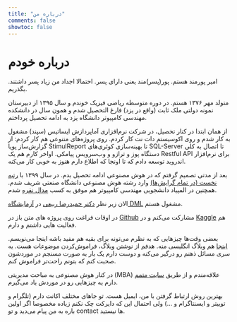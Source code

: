 ```yaml
---
title: "درباره من"
comments: false
showtoc: false
---
```


# درباره خودم

امیر پورمند هستم. پور(پسر)مند یعنی دارای پسر. احتمالا اجداد من زیاد پسر داشتند. بگذریم.

متولد مهر ۱۳۷۶ هستم. در دوره متوسطه ریاضی فیزیک خوندم و سال ۱۳۹۵ از دبیرستان نمونه دولتی ملک ثابت (واقع در یزد) فارغ التحصیل شدم و همون سال در دانشکده مهندسی کامپیوتر دانشگاه یزد به ادامه تحصیل پرداختم. 

از همان ابتدا در کنار تحصیل، در شرکت نرم‌افزاری آماپردازش ایساتیس (سپند) مشغول به کار شدم و روی  اکوسیستم دات نت کار کردم. روی پروژه‌های متنوعی هم کار کردم: از گزارش‌ساز پویا StimulReport تا بهینه‌سازی کوئری‌های SQL-Server تا اتصال به کلی دستگاه پوز و ترازو و وب‌سرویس پیامکی. اواخر کارم هم یک Restful API برای نرم‌افزار اندروید توسعه دادم که تا اونجا که اطلاع دارم هنوز به خوبی کار می‌کنه.   
  
بعد از مدتی تصمیم گرفتم که در هوش مصنوعی ادامه تحصیل بدم. در سال ۱۳۹۹ با [رتبه نخست (در تمام گرایش‌ها)](https://aprd.ir/computer-engineering-masters-exam/) وارد رشته هوش مصنوعی دانشگاه صنعتی شریف شدم. همچنین در المپیاد دانشجویی مهندسی کامپیوتر هم موفق به کسب [مدال نقره](https://aprd.ir/olympiad-computer-engineering/) شدم.  
  
الان زیر نظر [دکتر حمیدرضا ربیعی](http://sharif.edu/~rabiee/) در [آزمایشگاه DML](http://dml.ir/) مشغول هستم.  
  
در اوقات فراغت روی پروژه های متن باز در [Github](https://github.com/pourmand1376) مشارکت می‌کنم و در [Kaggle](https://kaggle.com/amirpourmand) هم فعالیت هایی داشتم و دارم.

بعضی وقت‌ها چیزهایی که به نظرم می‌تونه برای بقیه هم مفید باشه اینجا می‌نویسم. [اینجا](https://amirpourmand.ir) هم وبلاگ انگلیسی منه. هدفم از نوشتن وبلاگ، فراموش‌کردن موضوعات هست. یه سری مسائل ذهنم رو درگیر می‌کنه و دوست دارم یک بار به صورت مسنجم در موردشون صحبت کنم که بتونم راحت‌تر فراموش کنم. 

در کنار هوش مصنوعی به مباحث مدیریتی (MBA) علاقه‌مندم و از طریق [سایت متمم](https://motamem.org/profile/127223/) دارم یه چیزهایی رو در موردش یاد می‌گیرم. 

بهترین روش ارتباط گرفتن با من، ایمیل هست. تو جاهای مختلف اکانت دارم (تلگرام و توییتر و ایسنتاگرام و ...) ولی احتمال این که دایرکت چک نکنم زیاده مخصوصا اگر اولین باره به من پیام می‌دید و تو contact ها نیستید.  